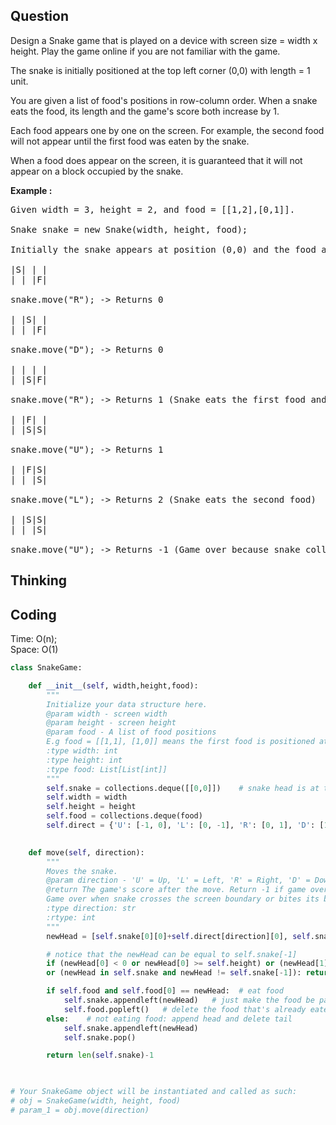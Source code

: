 ## Question
Design a Snake game that is played on a device with screen size = width x height. Play the game online if you are not familiar with the game.<br>

The snake is initially positioned at the top left corner (0,0) with length = 1 unit.<br>

You are given a list of food's positions in row-column order. When a snake eats the food, its length and the game's score both increase by 1.<br>

Each food appears one by one on the screen. For example, the second food will not appear until the first food was eaten by the snake.<br>

When a food does appear on the screen, it is guaranteed that it will not appear on a block occupied by the snake.

**Example :**   
<pre>
Given width = 3, height = 2, and food = [[1,2],[0,1]].

Snake snake = new Snake(width, height, food);

Initially the snake appears at position (0,0) and the food at (1,2).

|S| | |
| | |F|

snake.move("R"); -> Returns 0

| |S| |
| | |F|

snake.move("D"); -> Returns 0

| | | |
| |S|F|

snake.move("R"); -> Returns 1 (Snake eats the first food and right after that, the second food appears at (0,1) )

| |F| |
| |S|S|

snake.move("U"); -> Returns 1

| |F|S|
| | |S|

snake.move("L"); -> Returns 2 (Snake eats the second food)

| |S|S|
| | |S|

snake.move("U"); -> Returns -1 (Game over because snake collides with border)
</pre>

## Thinking


## Coding
Time: O(n); </br>
Space: O(1)
```python
class SnakeGame:

    def __init__(self, width,height,food):
        """
        Initialize your data structure here.
        @param width - screen width
        @param height - screen height 
        @param food - A list of food positions
        E.g food = [[1,1], [1,0]] means the first food is positioned at [1,1], the second is at [1,0].
        :type width: int
        :type height: int
        :type food: List[List[int]]
        """
        self.snake = collections.deque([[0,0]])    # snake head is at the front
        self.width = width
        self.height = height
        self.food = collections.deque(food)
        self.direct = {'U': [-1, 0], 'L': [0, -1], 'R': [0, 1], 'D': [1, 0]}
    

    def move(self, direction):
        """
        Moves the snake.
        @param direction - 'U' = Up, 'L' = Left, 'R' = Right, 'D' = Down 
        @return The game's score after the move. Return -1 if game over. 
        Game over when snake crosses the screen boundary or bites its body.
        :type direction: str
        :rtype: int
        """
        newHead = [self.snake[0][0]+self.direct[direction][0], self.snake[0][1]+self.direct[direction][1]]

        # notice that the newHead can be equal to self.snake[-1]
        if (newHead[0] < 0 or newHead[0] >= self.height) or (newHead[1] < 0 or newHead[1] >= self.width)\
        or (newHead in self.snake and newHead != self.snake[-1]): return -1

        if self.food and self.food[0] == newHead:  # eat food
            self.snake.appendleft(newHead)   # just make the food be part of snake
            self.food.popleft()   # delete the food that's already eaten
        else:    # not eating food: append head and delete tail                 
            self.snake.appendleft(newHead)   
            self.snake.pop()   

        return len(self.snake)-1
            


# Your SnakeGame object will be instantiated and called as such:
# obj = SnakeGame(width, height, food)
# param_1 = obj.move(direction)
```

